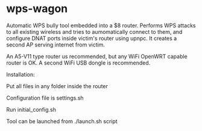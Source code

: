 # wps-wagon

Automatic WPS bully tool embedded into a $8 router. Performs WPS attacks to all existing wireless and tries to aumomatically connect to them, and configure DNAT ports inside victim's router using upnpc. It creates a second AP serving internet from victim.

An A5-V11 type router us recommended, but any WiFi OpenWRT capable router is OK. A second WiFi USB dongle is recommended.

Installation:

Put all files in any folder inside the router

Configuration file is settings.sh

Run initial_config.sh

Tool can be launched from ./launch.sh script
